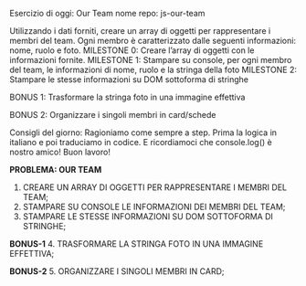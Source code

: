 Esercizio di oggi: Our Team
nome repo: js-our-team

Utilizzando i dati forniti, creare un array di oggetti per rappresentare i membri del team. Ogni membro è caratterizzato dalle seguenti informazioni: nome, ruolo e foto.
MILESTONE 0: Creare l’array di oggetti con le informazioni fornite.
MILESTONE 1: Stampare su console, per ogni membro del team, le informazioni di nome, ruolo e la stringa della foto
MILESTONE 2: Stampare le stesse informazioni su DOM sottoforma di stringhe

BONUS 1: Trasformare la stringa foto in una immagine effettiva

BONUS 2: Organizzare i singoli membri in card/schede 

Consigli del giorno: Ragioniamo come sempre a step. Prima la logica in italiano e poi traduciamo in codice. E ricordiamoci che console.log() è nostro amico!
Buon lavoro!

**PROBLEMA: OUR TEAM**
1. CREARE UN ARRAY DI OGGETTI PER RAPPRESENTARE I MEMBRI DEL TEAM;
2. STAMPARE SU CONSOLE LE INFORMAZIONI DEI MEMBRI DEL TEAM;
3. STAMPARE LE STESSE INFORMAZIONI SU DOM SOTTOFORMA DI STRINGHE;

**BONUS-1**
4. TRASFORMARE LA STRINGA FOTO IN UNA IMMAGINE EFFETTIVA;

**BONUS-2**
5. ORGANIZZARE I SINGOLI MEMBRI IN CARD;


